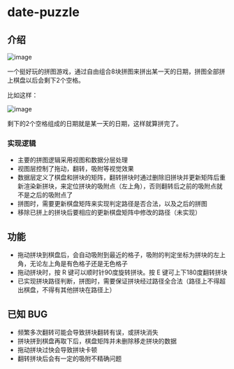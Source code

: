 # date-puzzle

## 介绍

![image](https://user-images.githubusercontent.com/28669643/121797659-4280f980-cc54-11eb-9062-977aa71f2a3c.png)

一个挺好玩的拼图游戏，通过自由组合8块拼图来拼出某一天的日期，拼图全部拼上棋盘以后会剩下2个空格。

比如这样：

![image](https://user-images.githubusercontent.com/28669643/121797423-b1f5e980-cc52-11eb-997a-333f0bb1649c.png)

剩下的2个空格组成的日期就是某一天的日期，这样就算拼完了。

### 实现逻辑
- 主要的拼图逻辑采用视图和数据分层处理
- 视图层控制了拖动，翻转，吸附等视觉效果
- 数据层定义了棋盘和拼块的矩阵，翻转拼块时通过删除旧拼块并更新矩阵后重新渲染新拼块，来定位拼块的吸附点（左上角），否则翻转后之前的吸附点就不是之后的吸附点了
- 拼图时，需要更新棋盘矩阵来实现判定路径是否合法，以及之后的拼图
- 移除已拼上的拼块后要相应的更新棋盘矩阵中修改的路径（未实现）



## 功能
- 拖动拼块到棋盘后，会自动吸附到最近的格子，吸附的判定坐标为拼块的左上角，无论左上角是有色格子还是无色格子
- 拖动拼块时，按 R 键可以顺时针90度旋转拼块。按 E 键可上下180度翻转拼块
- 已实现拼块路径判断，拼图时，需要保证拼块经过路径全合法（路径上不得超出棋盘，不得有其他拼块在路径上）

## 已知 BUG
- 频繁多次翻转可能会导致拼块翻转有误，或拼块消失
- 拼块拼到棋盘再取下后，棋盘矩阵并未删除移走拼块的数据
- 拖动拼块过快会导致拼块卡顿
- 翻转拼块后会有一定的吸附不精确问题
